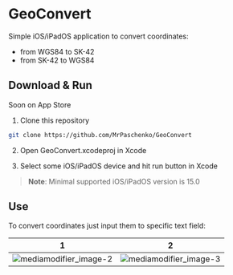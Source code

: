 # GeoConvert

Simple iOS/iPadOS application to convert coordinates:

- from WGS84 to SK-42
- from SK-42 to WGS84


## Download & Run

Soon on App Store

1. Clone this repository

```bash
git clone https://github.com/MrPaschenko/GeoConvert
```

2. Open GeoConvert.xcodeproj in Xcode

3. Select some iOS/iPadOS device and hit run button in Xcode

> **Note**: Minimal supported iOS/iPadOS version is 15.0

## Use

To convert coordinates just input them to specific text field:

|1|2|
|--------|-------|
| ![mediamodifier_image-2](https://github.com/MrPaschenko/GeoConvert/assets/64316080/e209eaed-c17c-4651-91e7-ef89d684dcbe) | ![mediamodifier_image-3](https://github.com/MrPaschenko/GeoConvert/assets/64316080/4b678db3-2475-4109-94c6-f8d32548a07d) |

